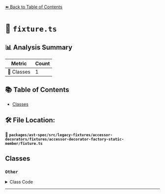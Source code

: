 [⬅️ Back to Table of Contents](../../../../../../../index.md)

# 📄 `fixture.ts`

## 📊 Analysis Summary

| Metric | Count |
|--------|-------|
| 🧱 Classes | 1 |

## 📚 Table of Contents

- [Classes](#classes)

## 🛠️ File Location:
📂 **`packages/ast-spec/src/legacy-fixtures/accessor-decorators/fixtures/accessor-decorator-factory-static-member/fixture.ts`**

## Classes

### `Other`

<details><summary>Class Code</summary>

```ts
class Other {
  @foo({ baz: true })
  static get bar() {
    return this._bar;
  }
}
```
</details>


---